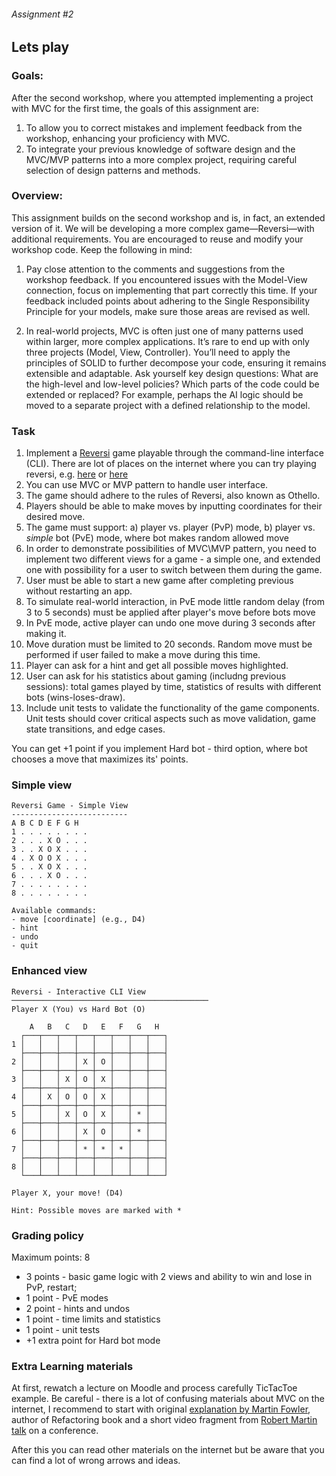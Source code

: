 ###### Assignment #2
## Lets play

### Goals:
After the second workshop, where you attempted implementing a project with MVC for the first time, the goals of this assignment are:
1) To allow you to correct mistakes and implement feedback from the workshop, enhancing your proficiency with MVC.
2) To integrate your previous knowledge of software design and the MVC/MVP patterns into a more complex project, requiring careful selection of design patterns and methods.
   
### Overview:
This assignment builds on the second workshop and is, in fact, an extended version of it. We will be developing a more complex game—Reversi—with additional requirements. You are encouraged to reuse and modify your workshop code. Keep the following in mind:

1) Pay close attention to the comments and suggestions from the workshop feedback. If you encountered issues with the Model-View connection, focus on implementing that part correctly this time. If your feedback included points about adhering to the Single Responsibility Principle for your models, make sure those areas are revised as well.

2) In real-world projects, MVC is often just one of many patterns used within larger, more complex applications. It’s rare to end up with only three projects (Model, View, Controller). You’ll need to apply the principles of SOLID to further decompose your code, ensuring it remains extensible and adaptable. Ask yourself key design questions: What are the high-level and low-level policies? Which parts of the code could be extended or replaced? For example, perhaps the AI logic should be moved to a separate project with a defined relationship to the model.

### Task
1. Implement a [Reversi](https://en.wikipedia.org/wiki/Reversi) game playable through the command-line interface (CLI). There are lot of places on the internet where you can try playing reversi, e.g. [here](https://cardgames.io/reversi/) or [here](https://www.crazygames.com/game/reversi-online)
2. You can use MVC or MVP pattern to handle user interface.
3. The game should adhere to the rules of Reversi, also known as Othello.
4. Players should be able to make moves by inputting coordinates for their desired move.
5. The game must support: a) player vs. player (PvP) mode, b) player vs. *simple* bot (PvE) mode, where bot makes random allowed move
6. In order to demonstrate possibilities of MVC\MVP pattern, you need to implement two different views for a game - a simple one, and extended one with possibility for a user to switch between them during the game.
7. User must be able to start a new game after completing previous without restarting an app.
8. To simulate real-world interaction, in PvE mode little random delay (from 3 to 5 seconds) must be applied after player's move before bots move
9. In PvE mode, active player can undo one move during 3 seconds after making it.
10. Move duration must be limited to 20 seconds. Random move must be performed if user failed to make a move during this time.
11. Player can ask for a hint and get all possible moves highlighted.
12. User can ask for his statistics about gaming (includng previous sessions): total games played by time, statistics of results with different bots (wins-loses-draw).
13. Include  unit tests to validate the functionality of the game components.  Unit tests should cover critical aspects such as move validation, game state transitions, and edge cases.

You can get +1 point if you implement Hard bot - third option, where bot chooses a move that maximizes its' points.

### Simple view

```
Reversi Game - Simple View
--------------------------
A B C D E F G H
1 . . . . . . . .
2 . . . X O . . .
3 . . X O X . . .
4 . X O O X . . .
5 . . X O X . . .
6 . . . X O . . .
7 . . . . . . . .
8 . . . . . . . .

Available commands:
- move [coordinate] (e.g., D4)
- hint
- undo
- quit
```

### Enhanced view

```
Reversi - Interactive CLI View
────────────────────────────────────────────
Player X (You) vs Hard Bot (O)

    A   B   C   D   E   F   G   H
  ┌───┬───┬───┬───┬───┬───┬───┬───┐
1 │   │   │   │   │   │   │   │   │
  ├───┼───┼───┼───┼───┼───┼───┼───┤
2 │   │   │   │ X │ O │   │   │   │
  ├───┼───┼───┼───┼───┼───┼───┼───┤
3 │   │   │ X │ O │ X │   │   │   │
  ├───┼───┼───┼───┼───┼───┼───┼───┤
4 │   │ X │ O │ O │ X │   │   │   │
  ├───┼───┼───┼───┼───┼───┼───┼───┤
5 │   │   │ X │ O │ X │   │ * │   │
  ├───┼───┼───┼───┼───┼───┼───┼───┤
6 │   │   │   │ X │ O │   │ * │   │
  ├───┼───┼───┼───┼───┼───┼───┼───┤
7 │   │   │   │ * │ * │ * │   │   │
  ├───┼───┼───┼───┼───┼───┼───┼───┤
8 │   │   │   │   │   │   │   │   │
  └───┴───┴───┴───┴───┴───┴───┴───┘

Player X, your move! (D4)

Hint: Possible moves are marked with *
```

### Grading policy
Maximum points: 8
- 3 points - basic game logic with 2 views and ability to win and lose in PvP, restart;
- 1 point - PvE modes
- 2 point - hints and undos
- 1 point - time limits and statistics
- 1 point - unit tests
- +1 extra point for Hard bot mode
  

### Extra Learning materials
At first, rewatch a lecture on Moodle and process carefully TicTacToe example. Be careful - there is a lot of confusing materials about MVC on the internet, I recommend to start with original [explanation by Martin Fowler](https://martinfowler.com/eaaDev/uiArchs.html), author of Refactoring book and a short video fragment from [Robert Martin talk](https://youtu.be/Nsjsiz2A9mg?si=CobGPXOk6evh2wEr&t=1893) on a conference.

After this you can read other materials on the internet but be aware that you can find a lot of wrong arrows and ideas.

